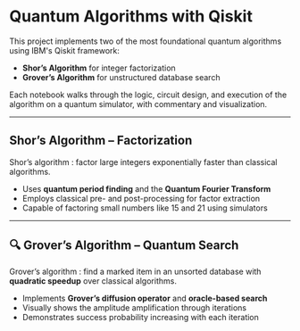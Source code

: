 
#  Quantum Algorithms with Qiskit

This project implements two of the most foundational quantum algorithms using IBM's Qiskit framework:

-  **Shor’s Algorithm** for integer factorization  
-  **Grover’s Algorithm** for unstructured database search

Each notebook walks through the logic, circuit design, and execution of the algorithm on a quantum simulator, with commentary and visualization.

---

##  Shor’s Algorithm – Factorization

Shor’s algorithm : factor large integers exponentially faster than classical algorithms.

- Uses **quantum period finding** and the **Quantum Fourier Transform**
- Employs classical pre- and post-processing for factor extraction
- Capable of factoring small numbers like 15 and 21 using simulators

---

## 🔍 Grover’s Algorithm – Quantum Search

Grover’s algorithm : find a marked item in an unsorted database with **quadratic speedup** over classical algorithms.

- Implements **Grover’s diffusion operator** and **oracle-based search**
- Visually shows the amplitude amplification through iterations
- Demonstrates success probability increasing with each iteration
